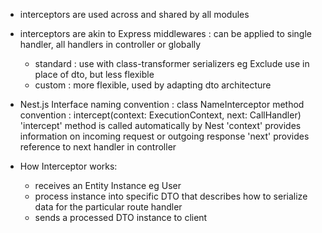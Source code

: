 - interceptors are used across and shared by all modules

- interceptors are akin to Express middlewares :
  can be applied to single handler, all handlers in controller or globally
  - standard : use with class-transformer serializers eg Exclude
    use in place of dto, but less flexible
  - custom : more flexible, used by adapting dto architecture

* Nest.js Interface
  naming convention : class NameInterceptor
  method convention : intercept(context: ExecutionContext, next: CallHandler)
  'intercept' method is called automatically by Nest
  'context' provides information on incoming request or outgoing response
  'next' provides reference to next handler in controller

* How Interceptor works:
  - receives an Entity Instance eg User
  - process instance into specific DTO that describes how to serialize data for the particular route handler
  - sends a processed DTO instance to client
